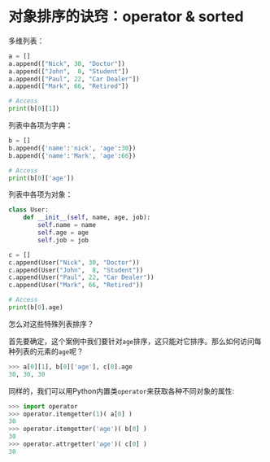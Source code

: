# 对象排序的诀窍：operator & sorted

多维列表：
```py
a = []
a.append(["Nick", 30, "Doctor"])
a.append(["John",  8, "Student"])
a.append(["Paul", 22, "Car Dealer"])
a.append(["Mark", 66, "Retired"])    

# Access
print(b[0][1])
```

列表中各项为字典：
```py
b = []
b.append({'name':'nick', 'age':30})                                                                                                                     b.append({'name':'John', 'age':8})                                                                                                                    b.append({'name':'Paul', 'age':22})
b.append({'name':'Mark', 'age':66})

# Access
print(b[0]['age'])
```

列表中各项为对象：
```py
class User:
    def __init__(self, name, age, job):
        self.name = name
        self.age = age
        self.job = job

c = []
c.append(User("Nick", 30, "Doctor"))
c.append(User("John",  8, "Student"))
c.append(User("Paul", 22, "Car Dealer"))
c.append(User("Mark", 66, "Retired"))

# Access
print(b[0].age)
```


怎么对这些特殊列表排序？


首先要确定，这个案例中我们要针对`age`排序，这只能对它排序。那么如何访问每种列表的元素的`age`呢？
```py
>>> a[0][1], b[0]['age'], c[0].age
30, 30, 30
```

同样的，我们可以用Python内置类`operator`来获取各种不同对象的属性:
```py
>>> import operator
>>> operator.itemgetter(1)( a[0] )
30
>>> operator.itemgetter('age')( b[0] )
30
>>> operator.attrgetter('age')( c[0] )
30
```